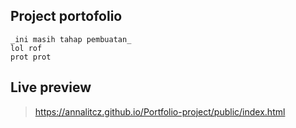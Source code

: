 ## Project portofolio
    _ini masih tahap pembuatan_
    lol rof
    prot prot

## Live preview
> https://annalitcz.github.io/Portfolio-project/public/index.html